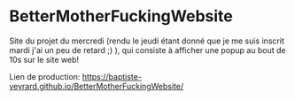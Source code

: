 # BetterMotherFuckingWebsite

Site du projet du mercredi (rendu le jeudi étant donné que je me suis inscrit mardi j'ai un peu de retard ;) ), qui consiste à afficher une popup au bout de 10s sur le site web!

Lien de production: https://baptiste-veyrard.github.io/BetterMotherFuckingWebsite/
